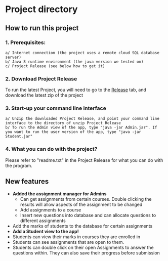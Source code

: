 # Project directory

## How to run this project

### 1. Prerequisites:
```
a/ Internet connection (the project uses a remote cloud SQL database server)
b/ Java 8 runtime environment (the java version we tested on)
c/ Project Release (see below how to get it)
```
### 2. Download Project Release

To run the latest Project, you will need to go to the [Release](https://github.com/CSCC01F17/L02_10/releases) tab, and download the latest zip of the project


### 3. Start-up your command line interface
```
a/ Unzip the downloaded Project Release, and point your command line interface to the directory of unzip Project Release
b/ To run the Admin view of the app, type "java -jar Admin.jar". If you want to run the user version of the app, type "java -jar Student.jar"

```

### 4. What you can do with the project?

Please refer to "readme.txt" in the Project Release for what you can do with the program.

## New features
- **Added the assignment manager for Admins**
    - Can get assignments from certain courses. Double clicking the results will allow aspects of the assignment to be changed
    - Add assignments to a course
    - Insert new questions into database and can allocate questions to different assignments
- Add the marks of students to the database for certain assignments
- **Add a Student view to the app!**
- Students can view their marks in courses they are enrolled in
- Students can see assignments that are open to them.
- Students can double click on their open Assignments to answer the questions within. They can also save their progress before submission
